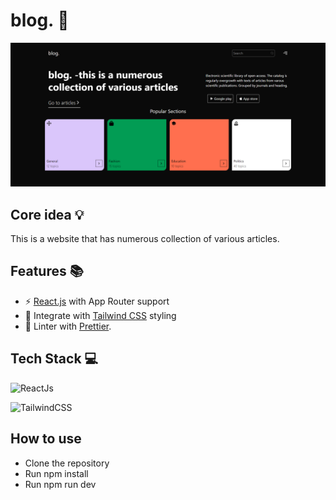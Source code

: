# blog.  🚀

![image](./blog.png)

 ## Core idea 💡

This is a website that has numerous collection of various articles.


 ## Features  📚

- ⚡ [React.js](https://react.dev/blog/2023/03/16/introducing-react-dev) with App Router support
- 💎 Integrate with [Tailwind CSS](https://tailwindcss.com) styling
- 📏 Linter with [Prettier](https://prettier.io/).

 ## Tech Stack 💻

![ReactJs](https://img.shields.io/badge/React%20js-000000?style=for-the-badge&logo=react&logoColor=white)

![TailwindCSS](https://img.shields.io/badge/tailwindcss-000000?style=for-the-badge&logo=tailwindcss&logoColor=white)



 ## How to use

 * Clone the repository
 * Run npm install
 * Run npm run dev


